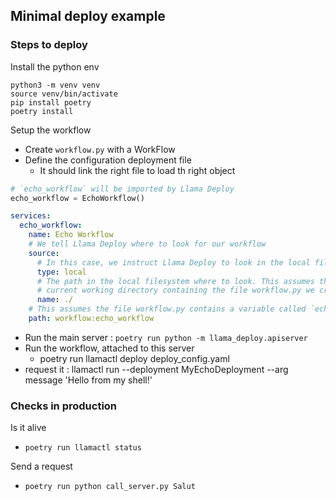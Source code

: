 ## Minimal deploy example 

### Steps to deploy

Install the python env
```shell
python3 -m venv venv
source venv/bin/activate
pip install poetry
poetry install
```

Setup the workflow
- Create `workflow.py` with a WorkFlow 
- Define the configuration deployment file
  - It should link the right file to load th right object

```python
# `echo_workflow` will be imported by Llama Deploy
echo_workflow = EchoWorkflow()
```

```yaml
services:
  echo_workflow:
    name: Echo Workflow
    # We tell Llama Deploy where to look for our workflow
    source:
      # In this case, we instruct Llama Deploy to look in the local filesystem
      type: local
      # The path in the local filesystem where to look. This assumes there's an src folder in the
      # current working directory containing the file workflow.py we created previously
      name: ./
    # This assumes the file workflow.py contains a variable called `echo_workflow` containing our workflow instance
    path: workflow:echo_workflow
```

- Run the main server : `poetry run python -m llama_deploy.apiserver`
- Run the workflow, attached to this server
  - poetry run llamactl deploy deploy_config.yaml
- request it : llamactl run --deployment MyEchoDeployment --arg message 'Hello from my shell!'




### Checks in production

Is it alive 
- `poetry run llamactl status`

Send a request
- `poetry run python call_server.py Salut`


